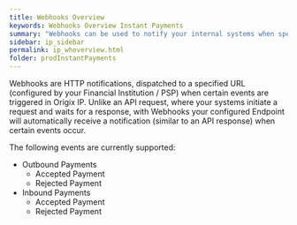 ```yaml
---
title: Webhooks Overview
keywords: Webhooks Overview Instant Payments
summary: "Webhooks can be used to notify your internal systems when specific Instant Payment events occur."
sidebar: ip_sidebar
permalink: ip_whoverview.html
folder: prodInstantPayments
---
```



Webhooks are HTTP notifications, dispatched to a specified URL (configured by your Financial Institution / PSP) when certain events are triggered in Origix IP. Unlike an API request, where your systems initiate a request and waits for a response, with Webhooks your configured Endpoint will automatically receive a notification (similar to an API response) when certain events occur.

The following events are currently supported:

* Outbound Payments
  - Accepted Payment
  - Rejected Payment
* Inbound Payments
  - Accepted Payment
  - Rejected Payment